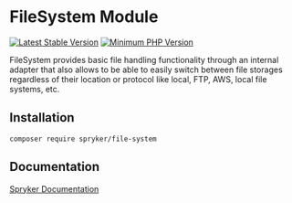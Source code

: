 # FileSystem Module
[![Latest Stable Version](https://poser.pugx.org/spryker/file-system/v/stable.svg)](https://packagist.org/packages/spryker/file-system)
[![Minimum PHP Version](https://img.shields.io/badge/php-%3E%3D%207.4-8892BF.svg)](https://php.net/)

FileSystem provides basic file handling functionality through an internal adapter that also allows to be able to easily switch between file storages regardless of their location or protocol like local, FTP, AWS, local file systems, etc.

## Installation

```
composer require spryker/file-system
```

## Documentation

[Spryker Documentation](https://docs.spryker.com)
